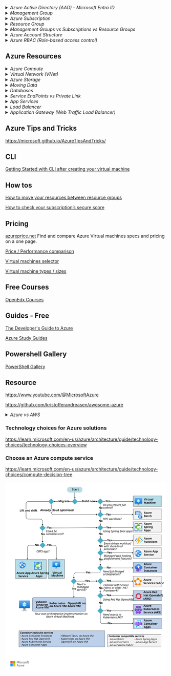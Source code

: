 <details>
<summary><i>Azure Active Directory (AAD) - Microsoft Entra ID</i></summary>

## Azure Active Directory (AAD) - Microsoft Entra ID

Azure Active Directory (Azure AD), now known as `Microsoft Entra ID`, is an identity and access management solution from Microsoft that helps organizations secure and manage identities for hybrid and multicloud environments.

Microsoft Entra ID is a cloud-based identity and access management`(IAM)` service that enables your employees access external resources. Example resources include Microsoft 365, the Azure portal, and thousands of other SaaS applications.

![](images/ad/ms_entraid.avif)

Azure Active Directory (Azure AD) is Microsoft's cloud-based identity and access management service, which helps your employees sign in and access resources in:

- External resources, such as Microsoft 365, the Azure portal, and thousands of other SaaS applications.
- Internal resources, such as apps on your corporate network and intranet, along with any cloud apps developed by your own organization.

- You can't have Azure account without Azure AD service.
- First user : Every azure account needs a first user and this user is in the initial AAD instance. This user is called the `Global Administrator`.

![](images/ad/azure-ad.png)

![](images/ad/azure-entraid.png)

## Active Directory

**Traditional office use** : Active directory was designed for traditional office use with computers and printers on a corporate network.

- It wasn't designed for the web
- Webservices were not part of the original vision for Active Directory in 2000

## Tenant (Directory)

A dedicated and trusted instance of `Microsoft Entra ID`. The tenant is automatically created when your organization signs up for a Microsoft cloud service subscription. These subscriptions include Microsoft Azure, Microsoft Intune, or Microsoft 365.

- An Azure tenant represents a single organization.
- Each Tenant has a unique ID & domain name.
- Each Tenant is distinct and completely separate from other Tenants.
- Each user in Azure can only belong to one Tenant. A user cannot be shared across Tenants. However, users can be guests in other Tenants (can be a guest of 499 other Tenants)

`Directory` is my tenant. It is a container for all the users, groups, and applications in an organization. It is also an instance of Azure AD. It is also known as Azure AD Tenant.

In general, an Azure AD tenant name ends with ‘onmicrosoft.com’, for example – abc.onmicrosoft.com, where ‘abc’ may be the name of an individual or an organization. In essence, a single tenant corresponds to a single instance of Azure Active Directory.

Although when an organization or an individual signs up for the first time, only a single tenant is created and associated, but multiple tenants can be created after signing up and, therefore, an `organization` can have more than one tenant, depending upon organizational requirement. Each tenant has its own Azure Active Directory, thereby having a one-to-one relation between the tenant and the Azure AD, where each tenant is referred to as an organization.

Let’s try to understand that with an example. There is a holding company called XYZ. This company decides to have 2 different tenants for its 2 subsidiaries.

- one tenant for subsidiary Contoso having subscriptions for Dev and Prod, and
- one tenant for subsidiary Fabrikam, again having subscriptions for Dev and Prod

![](images/ad/azure-multi-tenant.png)

These two tenants may be required based on XYZ internal organizational requirements in order to have maximum separation of concerns as well as have different settings and configurations for the two subsidiaries, which can be based on different geographies or regions.

As shown in the image above, a Tenant can have one or more subscriptions. This is the case in large organization, where there are different departments and each department has their own subscription, whereas, a Subscription can only be associated with a single Azure AD Tenant at any time.

### What is Tenant ID?

- It is a unique identifier for your Azure AD Tenant. It is a GUID. It is also known as Directory ID.

## Microsoft Entra directory

Every new Microsoft Entra directory comes with an initial domain name, for example `domainname.onmicrosoft.com`. In addition to that initial name, you can also add your organization's domain names. Your organization's domain names include the names you use to do business and your users use to access your organization's resources, to the list. Adding custom domain names helps you to create user names that are familiar to your users, such as alain@contoso.com.

For example, if my login name is `krishna@gmail.com` then my subscription name will be `krishnagmail-onmicrosoft-com`.

## Azure Active Directory B2B

Azure Active Directory (Azure AD) business-to-business (B2B) collaboration lets you securely share your company's applications and services with guest users from any other organization, while maintaining control over your own corporate data. You can also use B2B collaboration to allow your employees to share your company's applications and services securely with users from other organizations without needing to manage external user identities.

## Azure Active Directory Domain Services (AADDS)

Managed AD. Provides all classic AD features without the need to manage it yourself.

For Larger organisations, one of the largest barriers to full cloud adaptation is how to properly integrate old applications with modern cloud services.

Older applications are unable to use the latest authentication methods, such as OAuth2.0 are not able properly integrate or authentocate with Azure AD.

These legacy applications requires a traditional Active Directory Domain Services (AD DS) management / protocols which includes a classic Active directory features such as domain join, group policy, LDAP, and Kerberos/NTLM authentication.

How to solve this problem?

- Azure AD Connect : Continue using your on-premises AD and sync it with Azure AD.
- Self managed AD DS : Create a new AD server on Azure VM and manage it yourself.
- Azure Active Directory Domain Services (AADDS) : `Managed` AD DS. Provides all classic AD features without the need to manage it yourself.

For Larger organisations, one of the challenges of moving to the cloud is the need to manage user identities and credentials in two places. Azure Active Directory Domain Services (Azure AD DS) provides managed domain services such as domain join, group policy, LDAP, and Kerberos/NTLM authentication that are fully compatible with Windows Server Active Directory. You can consume these domain services without the need to deploy, manage, and patch domain controllers in the cloud. Azure AD DS integrates with your existing Azure AD tenant, thus making it possible for users to log in using their corporate credentials.

</details>

<details>
<summary><i>Management Group</i></summary>

## Management Group

A management group is a container that helps you manage access, policy, and compliance for multiple subscriptions. All subscriptions in a management group automatically inherit the conditions applied to the management group. Management groups give you enterprise-grade management at a large scale no matter what type of subscriptions you have.

The First Management Group is called the `Root Management Group`. It is the highest level in the hierarchy. It is the parent of all other management groups and subscriptions in your organization. By default, only the `Global Administrator` can manage the Root Management Group.

The Root Management Group is the only management group that can't be deleted and moved.

The first management group created in the directory could take up to `15 minutes` to complete. There are processes that run the first time to set up the management groups service within Azure for your directory. You receive a notification when the process is complete

If your organization has many Azure subscriptions, you may need a way to efficiently manage access, policies, and compliance for those subscriptions. Management groups provide a governance scope above subscriptions. You organize subscriptions into management groups; the governance conditions you apply cascade by inheritance to all associated subscriptions.

- You use Management groups to model your organization
- Management group can contain other management groups or subscriptions, but it cannot contain an Azure Resource.
- Management groups and subscriptions can only support one parent
- All subscriptions and management groups within a hierarchy share a common directory.
- Management groups reside within a tenant and cannot contain subscriptions of different tenants.
- A single directory can have up to 10,000 management groups

### Root management group

- All management groups in the Azure AD are under the root management group.
- Root management group cannot be moved or deleted.
- You can only have one root management group.

</details>

<details>
<summary><i>Azure Subscription</i></summary>

## Azure Subscription

Logical grouping of Azure resources. You can have multiple subscriptions per account.

Used to pay for Azure cloud services. You can have multiple subscriptions and they're linked to a credit card.

Each subscription has limits or quotas on the amount of resources it can use. You can change the limits by contacting Microsoft Support.

Security and billing boundaries for Azure resources.

- Billing Entity : All resources within a subscription are billed together.
- Cost Separation : You can use subscriptions to separate costs, such as by department or project. You can have multiple subscriptions within a tenant to separate costs.
- Access Control : You can use subscriptions to control access to resources. You can grant access to a subscription to users, groups, and applications.

### Subscription Design Strategies

- Workload separation strategy
- Application category strategy
- Mission-critical workloads
- Functional strategy
- Business unit strategy
- Geographic strategy
- Mix subscription strategies

### Azure Subscription Types

- Free Trial
- Pay-As-You-Go

![](images/subscriptions/azure-subscription.png)

</details>

<details>
<summary><i>Resource Group</i></summary>

## Resource Group

A logical container into which Azure resources like web apps, databases, and storage accounts are deployed and managed.

- Resource group is `not` a resource. It is a container for resources.

- Resource group is not a security boundary. It is a management boundary.
- Resource group is not a billing boundary. It is a management boundary.

- Resource groups can be used to scope access control for administrative actions.
- Resource Groups can simplify reporting and billing within Subscription.
- Resource groups can be used to scope RBAC permissions.
- Resource groups can be used to scope Azure policies.
- Each resource group can contain multiple resources.

- Resource groups are the lowest level of organizational scope, and are the level that contains almost all Azure Resources.

### Resource Group Facts

- One Resource : Each resource can only exist in one resource group.
- Add / Remove : You can add or remove a resource to a resource group at any time.
- Move : You can move a resource from one resource group to another resource group.
- Delete : Deleting a resource group deletes all the resources in the group.
- Multiple Regions : Resources from multiple regions can be added to a single resource group.
- Resources can interaxct with other resources across resource groups.

![](images/azure-rg.png)

- Resource groups itself need to be created in a region. This is called the `Resource Group Region`. This is the region where the metadata for the resource group is stored. This is also the region where the resource group's logs are stored.

- Resource group region is not the same as the resource region.

![](images/azure-rg-region.png)

## Azure Resource Manager (ARM)

ARM is a deployment and management service for Azure.

All interactions with Azure resources are go through ARM. It is the main Azure Architecture component for creating, updating, and manipulating resources.

- ARM provides a consistent management layer for all the resources in Azure.
- ARM provides security, auditing, and tagging features to manage resources.
- ARM provides a common set of APIs to manage resources.
- ARM provides a common set of tools to manage resources.
- ARM provides a common deployment model for all the Azure resources.
- ARM provides a common billing model for all the Azure resources.

Azure Resource Manager provides several benefits:

- You can deploy, manage, and monitor all the resources for your solution as a group, rather than handling these resources individually.
- You can repeatedly deploy your solution throughout the development lifecycle and have confidence your resources are deployed in a consistent state.
- You can manage your infrastructure through declarative templates rather than scripts.
- You can define the dependencies between resources so they're deployed in the correct order.
- You can apply access control to all services in your resource group because Role-Based Access Control (RBAC) is natively integrated into the management platform.
- You can apply tags to resources to logically organize all the resources in your subscription.
- You can clarify your organization's billing by viewing costs for a group of resources sharing the same tag.

![](images/arm/azure-arm1.png)

![](images/arm/azure-arm2.png)

![](images/arm/azure-arm.png)

![](images/arm/azure-arm-benefits.png)

</details>

<details>
<summary><i>Management Groups vs Subscriptions vs Resource Groups</i></summary>

Azure Management Groups, Subscriptions, and Resource Groups are used together to establish the entire organizational structure in Azure, and they are designed to be flexible to organize Azure resources to meet business needs. This helps you efficiently manage access, policies, and compliance for the subscriptions.

If your organization has many subscriptions, you may need a way to efficiently manage access, policies, and compliance for those subscriptions. `Azure management groups` provide a level of scope above subscriptions.

To effectively organize `Azure resources`, define a hierarchy of management groups and subscriptions to which you can apply Azure Policy (and Initiative) and effectively manage the assignment of permissions via role-based access control (RBAC).

| Subscriptions   | Resource Groups | Management Groups |
| --------------- | --------------- | ----------------- |
| Billing         | Management      | Management        |
| Security        | Management      | Management        |
| Access Control  | Management      | Management        |
| Limits          | Management      | Management        |
| Billing Entity  | Management      | Management        |
| Cost Separation | Management      | Management        |

![](images/subscriptions/azure-mg-subscription-rg1.png)
![](images/subscriptions/azure-mg-subscription-rg2.png)

#### Best Practices

- Create separate Subscriptions/Management Groups for each Customer.
- Create separate Subscriptions/Management Groups for each Project.
- Create separate Subscriptions for different Environments (e.g. Dev, Stage, Prod).

</details>

<details>
<summary><i>Azure Account Structure</i></summary>

[Organization/Tenant/Azure AD Instance/Azure AD Directory]  
↕  
[Root Management Group]  
↓↓↓  
[(0 or more) Management Group]  
↓↓↓  
[Subscription]  
↓↓↓  
[Resource Group]  
↓↓↓  
[Resource]

- ↕ denotes a one-to-one correspondence.
- ↓↓↓ is meant to denote a 'one-to-many' relationship

![](images/az-scopes-billing.png)

</details>

<details>
<summary><i>Azure RBAC (Role-based access control)</i></summary>

## Azure RBAC

Azure RBAC is an authorization system built on Azure Resource Manager that provides fine-grained access management to Azure resources, such as compute and storage.

Azure Role-Based Access Control (Azure RBAC) is the authorization system you use to manage access to Azure resources. To grant access, you assign roles to users, groups, service principals, or managed identities at a particular scope.

### Security Principal

A security principal is an object that represents a user, group, service principal, or managed identity that is requesting access to Azure resources. Security principals are used in role assignments to determine access rights to Azure resources.

![](images/rbac/azure-rbac-sp.png)

### Role Definition

A role definition is a collection of permissions (Role). A role definition lists the operations that can be performed, such as read, write, and delete. Roles can be high-level, like owner, or specific, like virtual machine reader.

![](images/rbac/azure-rbac-role.png)

### Scope

The scope of a role assignment can be a subscription, resource group, or resource. A role assigned to a parent scope also propagates to all child scopes. For example, a role assignment made at the subscription scope is inherited by all resource groups and resources in the subscription.

![](images/rbac/azure-rbac-scope.png)

### Role Assignment

A role assignment is the process of attaching a role definition to a user, group, service principal, or managed identity at a particular scope for the purpose of granting access. Access is granted by creating a role assignment, and access is revoked by removing a role assignment.

A role assignment consists of three elements: a security principal, a role definition, and a scope. A role assignment grants access to Azure resources. A role assignment can only grant access, not deny access.

The following diagram shows an example of a role assignment. In this example, the `Marketing group` has been assigned the `Contributor role` for the pharma-sales resource group. This means that users in the Marketing group can create or manage any Azure resource in the pharma-sales resource group. Marketing users do not have access to resources outside the pharma-sales resource group, unless they are part of another role assignment.

![](images/rbac/azure-rbac-role-assignment.png)

### Azure Roles

Azure RBAC includes over 100 built-in roles. As shown in the below image, there are five fundamental Azure roles. The rest of the built-in roles allow management of specific Azure resources. For example, the `Virtual Machine Contributor` role allows the user to create and manage virtual machines. In the below image, the first three apply to all resource types :

![](images/rbac/azure-rbac-roles.png)

### Microsoft Entra roles

Microsoft Entra roles are the roles that are used to manage Azure AD resources. These roles are different from Azure RBAC roles. Azure AD roles are used to manage Azure AD resources, such as users, groups, and domains. Azure AD roles are assigned to users, groups, and service principals at a particular scope. Azure AD roles are different from Azure RBAC roles, which are used to manage Azure resources.

![](images/rbac/entra-roles.png)

### Azure roles vs Microsoft Entra roles vs Classic subscription administrator roles

- `Classic subscription roles` : When Azure was initially released, access to resources was managed with just three administrator roles: Account Administrator, Service Administrator, and Co-Administrator
- Later, Azure role-based access control (Azure RBAC) was added. `Azure RBAC` is a newer authorization system that provides fine-grained access management to Azure resources. Azure RBAC includes many built-in roles, can be assigned at different scopes, and allows you to create your own custom roles.
- To manage resources in `Microsoft Entra ID`, such as users, groups, and domains, there are several Microsoft Entra roles.

![](images/rbac/azure-rbac-vs-entra-roles.png)

| Azure RBAC Roles                                                                                                          | Microsoft Entra Roles                                                                                                                                 |
| ------------------------------------------------------------------------------------------------------------------------- | ----------------------------------------------------------------------------------------------------------------------------------------------------- |
| Built-in roles                                                                                                            | Built-in roles                                                                                                                                        |
| Custom roles                                                                                                              | Custom roles                                                                                                                                          |
| Manage access to Azure resources                                                                                          | Manage access to Microsoft Entra resources                                                                                                            |
| Scope can be specified at multiple levels (management group, subscription, resource group, resource)                      | Scope can be specified at the tenant level (organization-wide), administrative unit, or on an individual object (for example, a specific application) |
| Role information can be accessed in Azure portal, Azure CLI, Azure PowerShell, Azure Resource Manager templates, REST API | Role information can be accessed in the Azure admin portal, Microsoft 365 admin center, Microsoft Graph, AzureAD PowerShell                           |

### Best practices

- Limit the number of subscription owners
- Assign roles to groups, not users
  - To make role assignments more manageable, avoid assigning roles directly to users. Instead, assign roles to groups. Assigning roles to groups instead of users also helps minimize the number of role assignments, which has a limit of role assignments per subscription.
- Assign roles using the unique role ID instead of the role name
- Avoid using a wildcard when creating custom roles
  - When creating custom roles, you can use the wildcard (\*) character to define permissions. It's recommended that you specify `Actions` and `DataActions` explicitly instead of using the wildcard (\*) character.
- Only grant the access users need

  - Use the principle of least privilege to grant users only the access they need to perform their jobs. For example, if a user only needs to view resources, grant them the Reader role instead of the Contributor role.
  - Use built-in roles when possible. Built-in roles are reviewed and updated by Microsoft, so you don't have to worry about updating them when new features are added to Azure.

  The following diagram shows a suggested pattern for using Azure RBAC

![](images/rbac/azure-rbac-least-privilege.png)

</details>

## Azure Resources

<details>
<summary><i>Azure Compute</i></summary>

## Azure Functions

Azure Functions is a serverless compute service that enables you to run code on-demand without having to explicitly provision or manage infrastructure.

![](images/azure-functions.png)

![](images/azure-functions1.png)

## Azure App Service

Azure App Service is a fully managed web hosting service for building web apps, mobile back ends, and RESTful APIs. It provides automatic scaling and high availability, supports both Windows and Linux, and enables automated deployments from GitHub, Azure DevOps, or any Git repo.

Applicaiton Types hosted in Azure App Service :

- Web Apps for Containers
- Web Apps
- API Apps

## Virtual Machine Scale Sets

Virtual Machine Scale Sets let you create and manage a group of identical, load balanced VMs. The number of VM instances can automatically increase or decrease in response to demand or a defined schedule. Scale sets provide high availability to your applications, and allow you to centrally manage, configure, and update a large number of VMs.

</details>

<details>
<summary><i>Virtual Network (VNet)</i></summary>

## Virtual Network (VNet)

Azure Virtual Network (VNet) is the fundamental building block for your private network in Azure. VNet enables many types of Azure resources, such as Azure Virtual Machines (VM), to securely communicate with each other, the internet, and on-premises networks. VNet is similar to a traditional network that you'd operate in your own data center, but brings with it additional benefits of Azure's infrastructure such as scale, availability, and isolation.

Vnet belongs to a single Azure region. Every resource in a Vnet belongs to the same region.

Vnet belongs to a single subscription. Every resource in a Vnet belongs to the same subscription. A resource in one subscription cannot be added to a Vnet in another subscription.

`Vnet peering` : Vnet can be connected to other Vnets in the same region or in different regions.

`Vnet gateway` : Vnet can be connected to on-premises networks. This is called.

### Advantages of VNet

- VNet provides isolation and segmentation of resources.
- VNet provides control over IP address ranges, DNS settings, security policies, and route tables within a network.
- VNet provides a way to connect Azure resources to each other and to on-premises networks.
- VNet provides a way to connect Azure resources to the internet.

### Best Practices

- Create separate Vnets for different environments (e.g. Dev, Stage, Prod).
- Create separate Vnets for different projects.
- Ensure nonoverlapping address spaces. Make sure your virtual network address space (CIDR block) doesn't overlap with your organization's other network ranges.
- Your subnets shouldn't cover the entire address space of the virtual network. Plan ahead and reserve some address space for the future.
- It's recommended you have fewer large virtual networks rather than multiple small virtual networks to prevent management overhead.
- Secure your virtual networks by assigning Network Security Groups (NSGs) to the subnets beneath them.

### Subnet

A range of IP addresses in your VNet. You can divide a VNet into multiple subnets for organization and security.

Smaller networks inside a Vnet. Subnets are used to divide a Vnet into smaller networks. Subnets are used to control the flow of network traffic.

### Network Security Group (NSG)

A Network Security Group (NSG) contains a list of security rules that allow or deny network traffic to resources connected to Azure Virtual Networks (VNet). NSGs can be associated with either subnets or individual network interfaces attached to Azure Virtual Machines (VM).

![](images/azure-vnets.png)

### Vnet Peering

VNet peering enables you to connect virtual networks. Once peered, the virtual networks appear as one, for connectivity purposes. The traffic between virtual machines in the peered virtual networks is routed through the Microsoft backbone infrastructure, much like traffic is routed between virtual machines in the same virtual network, through private IP addresses only.

### VPN Gateway

A VPN gateway is a `specific type` of Virtual network(Vnet) gateway that is used to send encrypted traffic between an Azure virtual network and an `on-premises` location over the public Internet. You can also use a VPN gateway to send encrypted traffic between Azure virtual networks over the `Microsoft network`.

Other types of virtual network gateways are discussed later in this article.

Vnet gateway + VPN = VPN gateway

### ExpressRoute

ExpressRoute lets you extend your on-premises networks into the Microsoft cloud over a private connection with the help of a `connectivity provider`.

ExpressRoute is a service that enables you to create private connections between Azure datacenters and infrastructure that’s on your premises or in a colocation environment. ExpressRoute connections don’t go over the public Internet, and they offer more reliability, faster speeds, lower latencies, and higher security than typical connections over the Internet.

![](images/azure-expressroute1.png)

![](images/azure-expressroute2.png)

</details>

<details>
<summary><i>Azure Storage</i></summary>

## Azure Storage

### Azure Storage Account

Storage Account = Unique Azure Namespace

Every Object in Azure has its own web address. The address is made up of the storage account name and the endpoint domain name.

| Service           | Default endpoint                            |
| ----------------- | ------------------------------------------- |
| Container service | **mystorageaccount**.blob.core.windows.net  |
| Table service     | **mystorageaccount**.table.core.windows.net |
| Queue service     | **mystorageaccount**.queue.core.windows.net |
| File service      | **mystorageaccount**.file.core.windows.net  |

We create the URL to access an object in your storage account by appending the object's location in the storage account to the endpoint.

To access the myblob data in the mycontainer location in your storage account, we use the following URL address:

**mystorageaccount**.blob.core.windows.net/**mycontainer**/**myblob**

### Azure Blob Storage (Binary Large Object)

Azure Blob storage is Microsoft's object storage solution for the cloud. Blob storage is optimized for storing massive amounts of unstructured data. Unstructured data is data that doesn't adhere to a particular data model or definition, such as text or binary data.

Blob storage is ideal for:

- Serving images or documents directly to a browser.
- Storing files for distributed access.
- Streaming video and audio.
- Writing to log files.
- Storing data for backup and restore, disaster recovery, and archiving.
- Storing data for analysis by an on-premises or Azure-hosted service.

### Azure Blob Storage Types

- Block Blob : Block blobs are comprised of blocks, each of which is identified by a block ID. You create or modify a block blob by writing a set of blocks and committing them by their block IDs. Each block can be a different size, up to a maximum of 100 MB (4 MB for requests using REST versions before 2016-05-31), and a block blob can include up to 50,000 blocks. The maximum size of a block blob is therefore slightly more than 4.75 TB (100 MB X 50,000 blocks). If you are writing a block blob that is no more than 256 MB in size, you can upload it in its entirety with a single write operation; see Put Blob. Blocking is not supported for append blobs.

- Append Blob : An append blob is comprised of blocks and is optimized for append operations. Append blobs are ideal for scenarios such as `logging` data from virtual machines. You cannot modify the contents of an append blob after you have written to it. Instead, you add data to the end of the blob, so that you can maintain an `audit trail` of the data as it grows over time. An append blob can be up to 195 GB in size.

- Page Blob : A page blob is a collection of 512-byte pages optimized for random read and write operations. Any part of the file could be accessed at any time. The maximum size for a page blob is 8 TB. Page blobs store virtual hard drive (VHD) files and serve as disks for Azure virtual machines.

**Storage Levels**

Storage account can have a multiple blob containers. Each blob container can have multiple blobs. Each blob can have multiple snapshots.

![](images/data-storage/azure-blob-storage_levels.png)

**Pricing Tiers**

![](images/data-storage/azure-blob-storage_pricing_tiers.png)

### Azure Disk Storage

Azure Disk Storage gives you the durability, availability, and security you need for your virtual machines whether you need the highest availability for mission-critical workloads, or cost-effective options for test scenarios.

- Magaged Disks : Managed Disks are the new and recommended disk storage offering for use with Azure Virtual Machines for persistent storage of data. You can use multiple Managed Disks with each virtual machine. Managed Disks are designed for 99.999% availability. Managed Disks offer two types of durable storage options: Premium and Standard Managed Disks. Premium Managed Disks are backed by SSD storage, and Standard Managed Disks are backed by HDD storage. You can use Managed Disks with Windows and Linux virtual machines.

  You don't have to worry about backup and uptime. Azure takes care of that for you.

**Disk Types**

![](images/data-storage/azure-disk-storage-disk-types.png)

- Premium SSD : Premium SSD Managed Disks are high-performance Solid State Drive (SSD) based Storage designed to support I/O intensive workloads with significantly high throughput and low latency. With Premium SSD Managed Disks, you can provision a persistent disk and configure its size and performance characteristics. Premium SSD Managed Disks are suitable for I/O-intensive applications and production workloads such as `SQL Server, Oracle, and SAP`.

### Azure File Storage

Azure Files offers fully managed file shares in the cloud that are accessible via the industry standard Server Message Block (SMB) protocol. Azure file shares can be mounted concurrently by cloud or on-premises deployments of Windows, Linux, and macOS. Additionally, Azure file shares can be cached on Windows Servers with Azure File Sync for fast access near where the data is being used.

### Azure Archive Storage

Azure Archive Storage offers the lowest storage costs of all Azure storage. Archive Storage provides secure, durable, and low-cost storage for rarely accessed data with flexible latency requirements (on the order of hours). Archive Storage stores data offline and is designed for applications that can tolerate several hours of latency when retrieving data.

### Azure Queue Storage

Azure Queue storage is a service for storing large numbers of messages that can be accessed from anywhere in the world via authenticated calls using HTTP or HTTPS. A single queue message can be up to 64 KB in size, and a queue can contain millions of messages, up to the total capacity limit of a storage account. Queue storage is often used to create a backlog of work to process asynchronously.

### Azure Table Storage

Azure Table storage is a service that stores structured NoSQL data in the cloud, providing a key/attribute store with a schemaless design. Because Table storage is schemaless, it's easy to adapt your data as the needs of your application evolve. Access to Table storage data is fast and cost-effective for many types of applications, and is typically lower in cost than traditional SQL for similar volumes of data.

### Azure Storage Replication (Redundancy)

Redundancy = Replication = Multiple Copies of Data

Azure Storage offers several types of replication, each with its own durability and availability characteristics. You can choose the replication type that best suits your needs. The following table describes the replication options available for Azure Storage.

Azure always maintains multiple copies of your data. The number of copies is based on the replication type you choose. **By default**, Azure Storage creates three copies of your data within a single region. This is called `Locally Redundant Storage (LRS)`. You can also choose to have Azure Storage maintain additional copies outside the region. This is called `Geo-Redundant Storage (GRS)`.

![](images/data-storage/azure-data-redundancy.png)

| Replication(Redundancy) Type      | Description                                                                                                                                                                                                                                                                                                                                                                                                                                                                                                                                                                                                                         |
| --------------------------------- | ----------------------------------------------------------------------------------------------------------------------------------------------------------------------------------------------------------------------------------------------------------------------------------------------------------------------------------------------------------------------------------------------------------------------------------------------------------------------------------------------------------------------------------------------------------------------------------------------------------------------------------- |
| Locally redundant storage (LRS)   | LRS copies your data synchronously three times within a <u>**single physical location in the primary region**</u>. LRS is the least expensive replication option, but is not recommended for applications requiring high availability.                                                                                                                                                                                                                                                                                                                                                                                              |
| Zone-redundant storage (ZRS)      | ZRS copies your data synchronously across three Azure availability zones in the primary region. ZRS is great for applications requiring high availability.                                                                                                                                                                                                                                                                                                                                                                                                                                                                          |
| Geo-redundant storage (GRS)       | GRS copies your data synchronously three times within a <u>**single physical location in the primary region**</u> using LRS. It then copies your data asynchronously to a single physical location in a secondary region that is hundreds of miles away from the primary region. If an outage occurs in the primary region, Azure Storage fails over to the secondary region, and serves data from there until the primary region is restored. Once the primary region is available again, Azure Storage will fail back to it. GRS is designed to provide at least 99.99999999999999% **(16 9's) durability**. (https://uptime.is/) |
| Geo-Zone Redundant Storage (GZRS) | GZRS copies your data synchronously <u>**across three Azure availability zones in the primary region**</u> using ZRS. It then copies your data asynchronously to a single physical location in a secondary region that is hundreds of miles away from the primary region. If an outage occurs in the primary region, Azure Storage fails over to the secondary region, and serves data from there until the primary region is restored. Once the primary region is available again, Azure Storage will fail back to it.                                                                                                             |

**LRS**

![](images/data-storage/azure-datastorage-lrs.png)

![](images/data-storage/azure-data-redundancy-lrs.png)

**ZRS**

![](images/data-storage/azure-datastorage-zrs.png)

![ZRS](images/data-storage/azure-data-redundancy-zrs.png)

**GRS**

![](images/data-storage/azure-datastorage-grs.png)
![GRS](images/data-storage/azure-data-redundancy-grs.png)

**GZRS**

![](images/data-storage/azure-datastorage-ra-grs.png)
![](images/data-storage/azure-data-redundancy-gzrs.png)

**References**

https://techcommunity.microsoft.com/t5/azure-storage-blog/understanding-azure-storage-redundancy-offerings/ba-p/1431700

- [azure-storage-redundancy](./images/data-storage/azure-storage-redundancy.pdf)

https://aka.ms/storageredundancy

https://aka.ms/accountfailover

https://aka.ms/storagehadesign

</details>

<details>
<summary><i>Moving Data</i></summary>

## Moving Data

Moving data into and out of Azure is a common operation. Azure provides several options for moving data.

Different solutions based on

- Amount of data
- Frequency of data
- Network Bandwidth

For **Smaller** and occasional data transfers :

- AzCopy

  - Transfer Blobs and Files
  - Command Line Tool
  - Useful for scripting data transfers

- Azure Storage Explorer

  - GUI Tool
  - Downloaded and installed on your computer
  - Userfriendly interface
  - Supports all Azure Storage types

- Azure File Sync

  - Works only with Azure Files
  - Syncs on-premises file servers with Azure Files
  - Local file server performance + cloud availability
  - Backup local file server
  - Synchorize files between multiple on-premises file servers

Transfer LOTS of data and/or limited network bandwidth :

- Azure Data Box

  - Physical device
  - Shipped to you
  - You copy data to the device
  - You ship the device back to Azure
  - Azure copies the data to your storage account

- Azure Migrate

Discovery and assessment tool discovers and assesses on-premises VMware VMs, Hyper-V VMs, and physical servers for migration to Azure. It assesses on-premises workloads for migration suitability, performance-based sizing, and cost estimations.

- Azure readiness: Assesses whether on-premises servers, SQL Servers and web apps are ready for migration to Azure
- Azure sizing: Estimates the size of Azure VMs/Azure SQL configuration/number of Azure VMware Solution nodes after migration.
- Azure cost estimation: Estimates costs for running on-premises servers in Azure.
- Discover dependent resources to migrate: Discovers dependencies between on-premises machines and group machines that need to be migrated together.
- Migrate non-Azure resources (Servers, Databases and Applications) to Azure
- Includes, but not limited to, storage accounts
- Migrate an on-premises datacenter to Azure
- Cloud to cloud migration

</details>

<details>
<summary><i>Databases</i></summary>

## Cosmos DB

Azure Cosmos DB is Microsoft's globally distributed, multi-model database service. With a click of a button, Cosmos DB enables you to elastically and independently scale throughput and storage across any number of Azure's geographic regions. It offers throughput, latency, availability, and consistency guarantees with comprehensive service level agreements (SLAs), something no other database service can offer.

Cosmos DB is a `NoSQL` database. It is a `schema-less` database. It is a `multi-model` database. It is a `globally distributed` database.

- One click to add or remove regions
- One click to add or remove throughput
- Continues sync across regions
- Promise of low latency (Single digit millisecond)
- Automatically scales to meet demand
- Even though scaling is automatic, you pay only for what you use

Disadvantages :

- Expensive. You pay for the promise of low latency and high availability.

![](images/database/azure-cosmos-db.png)

## Azure SQL Database

Azure SQL Database is a fully managed relational database.

Fully Managed and using the latest stable version of `SQL Server Database` Engine.

You can migrate your existing `SQL Server databases` to Azure SQL Database without changing the application code. Azure SQL Database is a general-purpose relational database-as-a-service (DBaaS) based on the latest stable version of Microsoft SQL Server Database Engine. SQL Database is a high-performance, reliable, and secure database you can use to build data-driven applications and websites in the programming language of your choice, without needing to manage infrastructure.

- Built-in machine learning features :
  - Suggestions on how to improve performance of Azure SQL Instances
  - Suggestions on how to improve security of Azure SQL Instances
  - You will get warninngs for degraded instances, and anything out of the ordinary is happening

### Azure SQL Database vs Azure SQL Managed Instance (SQL MI)

Azure SQL Managed Instance (SQL MI) : To reduce the gap between the on-primes SQL Server and Azure SQL Database, Microsoft introduced Azure SQL Managed Instance. Azure SQL Managed Instance is a fully managed SQL Server Instance hosted in Azure cloud and placed in your Azure VNet. In this way, it combines the best aspects of SQL Server and Azure SQL Database.

Azure SQL Database : Azure SQL Database is a fully managed relational database with built-in intelligence supporting self-driving features such as performance tuning and threat alerts. Microsoft handles all patching and updating of the code base, but Azure SQL Database does not provide access to the underlying operating system or to SQL Server itself.

![](images/database/azure-databases.jpeg)
![](images/database/azure-databases1.jpeg)
![](images/database/azure-databases2.png)

## Azure Database for MySQL

Azure Database for MySQL is a fully managed database service for app developers. MySQL is the world's most popular open-source database. The MySQL Community edition helps you easily lift and shift to the cloud, using languages and frameworks of your choice.

## Azure Database for PostgreSQL

Azure Database for PostgreSQL is a fully managed database as a service offering capable of handling mission-critical workloads with predictable performance and dynamic scalability. It combines the power of community PostgreSQL, with the capabilities of Azure, providing a managed database service for app development and deployment with minimal administration.

- Horizontal scaling with Hyperscale (Citus) : Hyperscale (Citus) is a built-in option in Azure Database for PostgreSQL that scales out your data across multiple nodes and can be used to achieve high performance and scale. Hyperscale (Citus) is a good fit for multi-tenant applications, SaaS applications, and applications that require real-time analytics over large datasets.

</details>

<details>
<summary><i>Service EndPoints vs Private Link</i></summary>

`Azure Service Endpoint` provides secure and direct connectivity to Azure PaaS services over an optimized route over the Azure backbone network. Traffic still left your VNet and hit the public endpoint of PaaS service.

`Azure Private Link` (Private Endpoint) allows you to access Azure PaaS services over Private IP address within the VNet. It gets a new private IP on your VNet. When you send traffic to PaaS resource, it will always ensure traffic stays within your VNet.

Use a private link, if you want to be able to block all internet traffic to a target resource.
Private Link is superior to Service Endpoint in Security

|                              | Service Endpoints                                                                              | Private Link                                                                                            |
| ---------------------------- | ---------------------------------------------------------------------------------------------- | ------------------------------------------------------------------------------------------------------- |
| Access                       | It remains a publicly routable IP address                                                      | It is a private IP in the address space of the virtual network where the private endpoint is configured |
| Data Exfiltration protection | Traffic need to be passed through an NVA/Firewall for exfiltration protection.                 | It has an inbuilt data protection                                                                       |
| On-Premise Connectivity      | it is not easily restrict on-premise traffic. They can only be secured to Azure VNet           | Easily extensible for On-premises network traffic via ExpressRoute or VPN tunnels                       |
| Complexity                   | It’s much simpler to implement and significantly reduce complexity of your architecture design | Need to manage another resource                                                                         |
| Cost                         | There is no additional cost for using VNet service endpoints.                                  | It costs can quickly grow depending on total ingress and egress traffic and runtime of the link.        |

![](images/service-endpoints/without_service_endpoint.png)
![](images/service-endpoints/with_service_endpoint.png)
![](images/service-endpoints/private_link.png)

</details>

<details>
<summary><i>App Services</i></summary>

<details>
<summary><i>VNet Integration</i></summary>

</details>

<details>

<summary><i>Access Restrictions</i></summary>

## Access Restrictions vs Network Security Groups (NSG)

## Access Restrictions

Access Restrictions is a feature of `App Service` that is closely integrated with Azure Virtual Networks. It allows you to define a set of rules that control which inbound traffic should be allowed to reach the app. The rules can be defined based on source IP address/subnet, or based on a Service Tag.

## Network Security Groups (NSG)

A network security group (NSG) contains a list of security rules that allow or deny network traffic to resources connected to Azure Virtual Networks (VNet). NSGs can be associated with either subnets or individual network interfaces attached to Azure Virtual Machines (VM).

</details>

</details>

<details>
<summary><i>Load Balancer</i></summary>

## Azure Load Balancer

Azure Load Balancer is a network load balancer that enables you to build highly scalable and highly available applications. Traditional load balancers operate at the transport layer (OSI layer 4 - TCP and UDP) and route traffic based on source IP address and port, to a destination IP address and port.

- Great for internal resources
- Don't use for external resources (Internet facing)
- Don't support HTTP Traffic
- Doesn't use route based on paths

| Basic                        | Standard                               |
| ---------------------------- | -------------------------------------- |
| No redundancy                | Redundancy                             |
| No Availability Zones        | Availability Zones                     |
| Outbound rules not available | Declarative outbound NAT configuration |
| Open by default              | Closed / Secured by default            |
| No SLA                       | 99.99% SLA                             |
| Upto 300 instances           | Upto 1000 instances                    |
| Free                         | Paid                                   |

### OSI Model

![](images/osi-model.png)

https://learn.microsoft.com/en-us/windows-hardware/drivers/network/windows-network-architecture-and-the-osi-model

### LoadBalancer configuration

![](images/lb/azure-lb-conf.png)

Azure Load Balancer Health Probes source ip address is 168.63.129.16. This is a special IP address that is used by Azure to check the health of the VMs. In NSG, by default, all inbound traffic is allowed from this IP address.

![](images/lb/azure-lb-conf2.jpeg)

We can expose multiple public IP addresses for a single load balancer. This is called `IP Address Pooling`. This is useful when you want to expose multiple services on the same load balancer.

![](images/lb/azure-lb-conf1.png)

</details>

<details>
<summary><i>Application Gateway (Web Traffic Load Balancer)</i></summary>

## Application Gateway

Azure Application Gateway is a web traffic load balancer that enables you to manage traffic to your web applications. It is a reverse proxy service that works at the application layer (OSI layer 7) and provides application-level routing and load balancing services.

- Great for external resources (Internet facing)
- Supports HTTP Traffic
- Supports route based on paths

![](images/lb/azure-lb-ag.png)

![](images/lb/azure-lb-ag1.jpeg)

- WAF

  Works Detection or Prevention mode.

  - Detection mode : It will detect the attack and log it, but it will not block it.
  - Prevention mode : It will detect the attack and block it.

Application Gateway is available under a `Standard_v2` SKU.

Web Application Firewall (WAF) is available under a `WAF_v2` SKU. Price is alsmost double of the Standard_v2 SKU.

### Networking

- Application Gateway is placed in its own subnet. It cannot be placed in the same subnet as the backend pool.
- Application Gateway subnet must be named `AppGatewaySubnet`.
- Backend resources should be allowed to receive traffic from the Application Gateway subnet.

</details>

## Azure Tips and Tricks

https://microsoft.github.io/AzureTipsAndTricks/

## CLI

[Getting Started with CLI after creating your virtual machine](https://www.youtube.com/watch?v=ZO7K5q5Vqrk&list=PLLasX02E8BPBKgXP4oflOL29TtqTzwhxR)

## How tos

[How to move your resources between resource groups](https://www.youtube.com/watch?v=8HVAP4giLdc&list=PLLasX02E8BPBKgXP4oflOL29TtqTzwhxR&index=15)

[How to check your subscription’s secure score](https://www.youtube.com/watch?v=yqb3qvsjqXY&list=PLLasX02E8BPBKgXP4oflOL29TtqTzwhxR&index=9)

## Pricing

[azureprice.net](https://azureprice.net/) Find and compare Azure Virtual machines specs and pricing on a one page.

[Price / Performance comparison](https://azureprice.net/performance)

[Virtual machines selector](https://azure.microsoft.com/en-gb/pricing/vm-selector/)

[Virtual machine types / sizes](https://learn.microsoft.com/en-us/azure/virtual-machines/sizes)

## Free Courses

[OpenEdx Courses](https://openedx.microsoft.com/)

## Guides - Free

[The Developer's Guide to Azure](https://azure.microsoft.com/en-us/campaigns/developer-guide/)

[Azure Study Guides](https://learn.microsoft.com/en-us/credentials/certifications/resources/study-guides/az-104)

## Powershell Gallery

[PowerShell Gallery](https://www.powershellgallery.com/profiles/azure-sdk/)

## Resource

https://www.youtube.com/@MicrosoftAzure

https://github.com/kristofferandreasen/awesome-azure

<details>
<summary><i>Azure vs AWS</i></summary>

https://learn.microsoft.com/en-us/azure/architecture/aws-professional/services

| Azure                                | AWS                                                              |
| ------------------------------------ | ---------------------------------------------------------------- |
| Azure Tenant                         | AWS Organizations                                                |
| Azure Management Group               | AWS Organization Units (OU)                                      |
| Azure Subscriptions                  | AWS Accounts                                                     |
| Azure Resource Groups                | AWS Resource Groups                                              |
| --------------------------------     | -------------------------------                                  |
| Virtual Machines (IaaS)              | EC2                                                              |
| AppServices (PaaS)                   | Elastic Beanstalk                                                |
| Azure Functions                      | Lambda                                                           |
| Virtual Machine Scale Sets(VMSS)     | Auto Scaling Groups                                              |
| --------------------------------     | -------------------------------                                  |
| Azure Conatiner Instances(ACI)       | Elastic Container Service (ECS)                                  |
| Azure Kubernetes Service(AKS)        | Elastic Kubernetes Service(EKS)                                  |
| Azure Container Registry(ACR)        | Elastic Container Registry(ECR)                                  |
| --------------------------------     | -------------------------------                                  |
| Azure Virtual Desktop(AVD)           | Amazon WorkSpaces                                                |
| Azure Content Delivery Network (CDN) | CloudFront                                                       |
| ExpressRoute                         | Direct Connect                                                   |
| --------------------------------     | -------------------------------                                  |
| Azure Blob Storage                   | Amazon S3                                                        |
| Azure Archive Storage                | Amazon S3 Glacier                                                |
| Azure Blob Storage Cool Tier         | Amazon S3 Standard-Infrequent Access                             |
| Azure Disk Storage                   | Amazon EBS                                                       |
| Azure File Storage                   | Amazon EFS                                                       |
| Azure Data Box                       | AWS Snowball                                                     |
| Azure File Sync                      | AWS Storage Gateway                                              |
| Azcopy                               | AWS DataSync                                                     |
| Azure Storage Explorer               | AWS Management Console                                           |
| Azure Migrate                        | AWS Application Discovery Service & AWS Server Migration Service |
| --------------------------------     | -------------------------------                                  |
| Azure Web Application Firewall(WAF)  | AWS Web Application Firewall(WAF)                                |
| Azure Monitor                        | CloudWatch                                                       |
| Microsoft EntraID                    | AWS IAM                                                          |
| Microsoft Entra External ID          | AWS Cognito                                                      |
| --------------------------------     | -------------------------------                                  |
| Azure Load Balancer                  | Elastic Load Balancer(ELB)                                       |
| Application Gateway                  | AWS Application Load Balancer                                    |
| Azure DNS                            | Route 53                                                         |
| --------------------------------     | -------------------------------                                  |
| Azure API Management                 | API Gateway                                                      |
| Azure SQL Database                   | Amazon RDS                                                       |
| Azure Database for MySQL             | Amazon Aurora                                                    |
| Azure Cosmos DB                      | DynamoDB                                                         |
| --------------------------------     | -------------------------------                                  |
| Azure Resource manager (ARM)         | CloudFormation                                                   |
| --------------------------------     | -------------------------------                                  |
| Virtual Networks or VNet             | Virtual Private Clouds(VPCs)                                     |
| NetWork Security Groups(NSGs)        | Security Groups                                                  |
| Service End Points                   | VPC End Points                                                   |
| Private Link                         | VPC Private Link                                                 |
| --------------------------------     | -------------------------------                                  |

</details>

### Technology choices for Azure solutions

https://learn.microsoft.com/en-us/azure/architecture/guide/technology-choices/technology-choices-overview

### Choose an Azure compute service

https://learn.microsoft.com/en-us/azure/architecture/guide/technology-choices/compute-decision-tree

![](./images/compute/azure-compute-choices.svg)
